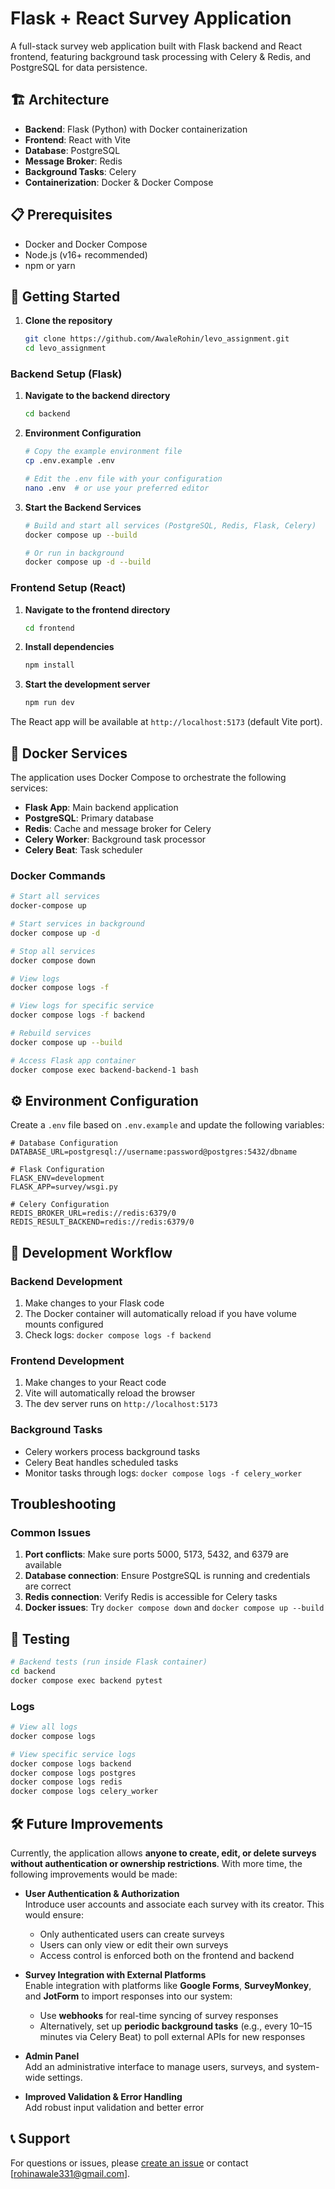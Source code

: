 # Flask + React Survey Application

A full-stack survey web application built with Flask backend and React frontend, featuring background task processing with Celery & Redis, and PostgreSQL for data persistence.

## 🏗️ Architecture

- **Backend**: Flask (Python) with Docker containerization
- **Frontend**: React with Vite
- **Database**: PostgreSQL
- **Message Broker**: Redis
- **Background Tasks**: Celery
- **Containerization**: Docker & Docker Compose

## 📋 Prerequisites

- Docker and Docker Compose
- Node.js (v16+ recommended)
- npm or yarn

## 🚀 Getting Started

1. **Clone the repository**
   ```bash
   git clone https://github.com/AwaleRohin/levo_assignment.git
   cd levo_assignment
   ```
### Backend Setup (Flask)

1. **Navigate to the backend directory**
   ```bash
   cd backend
   ```

2. **Environment Configuration**
   ```bash
   # Copy the example environment file
   cp .env.example .env
   
   # Edit the .env file with your configuration
   nano .env  # or use your preferred editor
   ```

3. **Start the Backend Services**
   ```bash
   # Build and start all services (PostgreSQL, Redis, Flask, Celery)
   docker compose up --build
   
   # Or run in background
   docker compose up -d --build
   ```

### Frontend Setup (React)

1. **Navigate to the frontend directory**
   ```bash
   cd frontend
   ```

2. **Install dependencies**
   ```bash
   npm install
   ```

3. **Start the development server**
   ```bash
   npm run dev
   ```

The React app will be available at `http://localhost:5173` (default Vite port).

## 🐳 Docker Services

The application uses Docker Compose to orchestrate the following services:

- **Flask App**: Main backend application
- **PostgreSQL**: Primary database
- **Redis**: Cache and message broker for Celery
- **Celery Worker**: Background task processor
- **Celery Beat**: Task scheduler

### Docker Commands

```bash
# Start all services
docker-compose up

# Start services in background
docker compose up -d

# Stop all services
docker compose down

# View logs
docker compose logs -f

# View logs for specific service
docker compose logs -f backend

# Rebuild services
docker compose up --build

# Access Flask app container
docker compose exec backend-backend-1 bash
```

## ⚙️ Environment Configuration

Create a `.env` file based on `.env.example` and update the following variables:

```env
# Database Configuration
DATABASE_URL=postgresql://username:password@postgres:5432/dbname

# Flask Configuration
FLASK_ENV=development
FLASK_APP=survey/wsgi.py

# Celery Configuration
REDIS_BROKER_URL=redis://redis:6379/0
REDIS_RESULT_BACKEND=redis://redis:6379/0
```

## 🔧 Development Workflow

### Backend Development

1. Make changes to your Flask code
2. The Docker container will automatically reload if you have volume mounts configured
3. Check logs: `docker compose logs -f backend`

### Frontend Development

1. Make changes to your React code
2. Vite will automatically reload the browser
3. The dev server runs on `http://localhost:5173`

### Background Tasks

- Celery workers process background tasks
- Celery Beat handles scheduled tasks
- Monitor tasks through logs: `docker compose logs -f celery_worker`

## Troubleshooting

### Common Issues

1. **Port conflicts**: Make sure ports 5000, 5173, 5432, and 6379 are available
2. **Database connection**: Ensure PostgreSQL is running and credentials are correct
3. **Redis connection**: Verify Redis is accessible for Celery tasks
4. **Docker issues**: Try `docker compose down` and `docker compose up --build`


## 🧪 Testing
```bash
# Backend tests (run inside Flask container)
cd backend
docker compose exec backend pytest
```

### Logs

```bash
# View all logs
docker compose logs

# View specific service logs
docker compose logs backend
docker compose logs postgres
docker compose logs redis
docker compose logs celery_worker
```

## 🛠️ Future Improvements

Currently, the application allows **anyone to create, edit, or delete surveys without authentication or ownership restrictions**. With more time, the following improvements would be made:

- **User Authentication & Authorization**  
  Introduce user accounts and associate each survey with its creator. This would ensure:
  - Only authenticated users can create surveys  
  - Users can only view or edit their own surveys  
  - Access control is enforced both on the frontend and backend

- **Survey Integration with External Platforms**  
  Enable integration with platforms like **Google Forms**, **SurveyMonkey**, and **JotForm** to import responses into our system:  
  - Use **webhooks** for real-time syncing of survey responses  
  - Alternatively, set up **periodic background tasks** (e.g., every 10–15 minutes via Celery Beat) to poll external APIs for new responses

- **Admin Panel**  
  Add an administrative interface to manage users, surveys, and system-wide settings.

- **Improved Validation & Error Handling**  
  Add robust input validation and better error 

## 📞 Support

For questions or issues, please [create an issue](https://github.com/AwaleRohin/levo_assignment/issues) or contact [rohinawale331@gmail.com].

